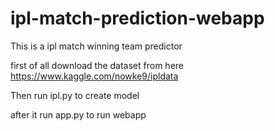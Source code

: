 # ipl-match-prediction-webapp
This is a ipl match winning team predictor

first of all download the dataset from here
https://www.kaggle.com/nowke9/ipldata

Then run ipl.py to create model

after it run app.py to run webapp

